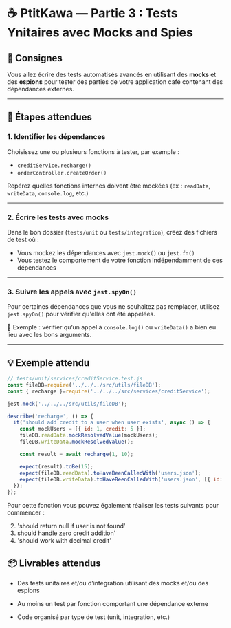 # ☕ PtitKawa — Partie 3 : Tests Ynitaires avec Mocks and Spies

## 📝 Consignes

Vous allez écrire des tests automatisés avancés en utilisant des **mocks** et des **espions** pour tester des parties de votre application café contenant des dépendances externes.

---

## 🔧 Étapes attendues

### 1. Identifier les dépendances

Choisissez une ou plusieurs fonctions à tester, par exemple :

- `creditService.recharge()`
- `orderController.createOrder()`

 Repérez quelles fonctions internes doivent être mockées (ex : `readData`, `writeData`, `console.log`, etc.)

---

### 2.  Écrire les tests avec mocks

Dans le bon dossier (`tests/unit` ou `tests/integration`), créez des fichiers de test où :

- Vous mockez les dépendances avec `jest.mock()` ou `jest.fn()`
- Vous testez le comportement de votre fonction indépendamment de ces dépendances

---

### 3. Suivre les appels avec `jest.spyOn()`

Pour certaines dépendances que vous ne souhaitez pas remplacer, utilisez `jest.spyOn()` pour vérifier qu'elles ont été appelées.

📌 Exemple : vérifier qu’un appel à `console.log()` ou `writeData()` a bien eu lieu avec les bons arguments.

---

## 💡 Exemple attendu

```js
// tests/unit/services/creditService.test.js
const fileDB=require('../../../src/utils/fileDB');
const { recharge }=require('../../../src/services/creditService');

jest.mock('../../../src/utils/fileDB');

describe('recharge', () => {
  it('should add credit to a user when user exists', async () => {
    const mockUsers = [{ id: 1, credit: 5 }];
    fileDB.readData.mockResolvedValue(mockUsers);
    fileDB.writeData.mockResolvedValue();

    const result = await recharge(1, 10);

    expect(result).toBe(15);
    expect(fileDB.readData).toHaveBeenCalledWith('users.json');
    expect(fileDB.writeData).toHaveBeenCalledWith('users.json', [{ id: 1, credit: 15 }]);
  });
});
```
Pour cette fonction vous pouvez également réaliser les tests suivants pour commencer : 

2. 'should return null if user is not found'
3. should handle zero credit addition'
4. 'should work with decimal credit'

## 📦 Livrables attendus

- Des tests unitaires et/ou d’intégration utilisant des mocks et/ou des espions

- Au moins un test par fonction comportant une dépendance externe

- Code organisé par type de test (unit, integration, etc.)